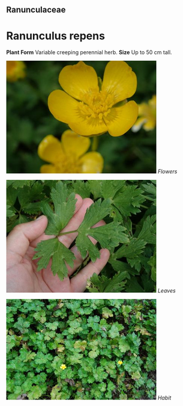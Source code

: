 ## Ranunculaceae
# Ranunculus repens

**Plant Form** Variable creeping perennial herb. **Size** Up to 50 cm tall.


![Flowers](989_PB054688.jpg)
   *Flowers* 

![Leaves](987_PB054686.jpg)
   *Leaves* 

![Habit](13612_DSC_0273.jpg)
   *Habit* 

